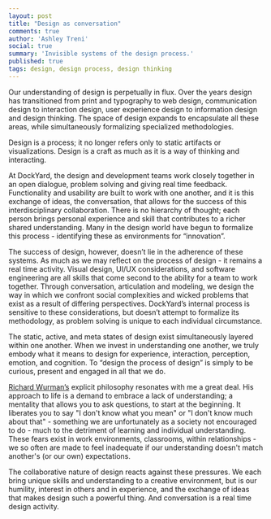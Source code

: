 ```yaml
---
layout: post
title: "Design as conversation"
comments: true
author: 'Ashley Treni'
social: true
summary: 'Invisible systems of the design process.'
published: true
tags: design, design process, design thinking
---
```


Our understanding of design is perpetually in flux. Over the years design has transitioned from print and typography to web design, communication design to interaction design, user experience design to information design and design thinking. The space of design expands to encapsulate all these areas, while simultaneously formalizing specialized methodologies.

Design is a process; it no longer refers only to static artifacts or visualizations. Design is a craft as much as it is a way of thinking and interacting. 

At DockYard, the design and development teams work closely together in an open dialogue, problem solving and giving real time feedback. Functionality and usability are built to work with one another, and it is this exchange of ideas, the conversation, that allows for the success of this interdisciplinary collaboration. There is no hierarchy of thought; each person brings personal experience and skill that contributes to a richer shared understanding. Many in the design world have begun to formalize this process - identifying these as environments for “innovation”.

The success of design, however, doesn’t lie in the adherence of these systems. As much as we may reflect on the process of design - it remains a real time activity. Visual design, UI/UX considerations, and software engineering are all skills that come second to the ability for a team to work together. Through conversation, articulation and modeling, we design the way in which we confront social complexities and wicked problems that exist as a result of differing perspectives. DockYard’s internal process is sensitive to these considerations, but doesn’t attempt to formalize its methodology, as problem solving is unique to each individual circumstance.

The static, active, and meta states of design exist simultaneously layered within one another. When we invest in understanding one another, we truly embody what it means to design for experience, interaction, perception, emotion, and cognition. To “design the process of design” is simply to be curious, present and engaged in all that we do.

[Richard Wurman’s](http://www.northeastern.edu/camd/artdesign/people/richard-saul-wurman/) explicit philosophy resonates with me a great deal. His approach to life is a demand to embrace a lack of understanding; a mentality that allows you to ask questions, to start at the beginning. It liberates you to say "I don't know what you mean" or "I don't know much about that" - something we are unfortunately as a society not encouraged to do - much to the detriment of learning and individual understanding. These fears exist in work environments, classrooms, within relationships - we so often are made to feel inadequate if our understanding doesn't match another's (or our own) expectations.

The collaborative nature of design reacts against these pressures. We each bring unique skills and understanding to a creative environment, but is our humility, interest in others and in experience, and the exchange of ideas that makes design such a powerful thing. And conversation is a real time design activity.